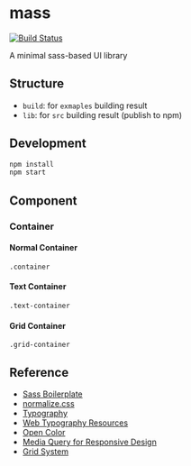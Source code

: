 # mass

[![Build Status](https://travis-ci.org/sabertazimi/mass.svg?branch=master)](https://travis-ci.org/sabertazimi/mass)

A minimal sass-based UI library

## Structure

- `build`: for `exmaples` building result
- `lib`: for `src` building result (publish to npm)

## Development

```bash
npm install
npm start
```

## Component

### Container

#### Normal Container

`.container`

#### Text Container

`.text-container`

#### Grid Container

`.grid-container`

## Reference

- [Sass Boilerplate](https://github.com/HugoGiraudel/sass-boilerplate)
- [normalize.css](https://github.com/Alsiso/normalize-zh)
- [Typography](https://medium.com/codyhouse/create-your-design-system-part-1-typography-7c630d9092bd)
- [Web Typography Resources](https://betterwebtype.com/web-typography-resources)
- [Open Color](https://yeun.github.io/open-color)
- [Media Query for Responsive Design](https://medium.freecodecamp.org/the-100-correct-way-to-do-css-breakpoints-88d6a5ba1862)
- [Grid System](https://medium.com/codyhouse/create-your-design-system-part-2-grid-layout-aa961d59b8d6)
